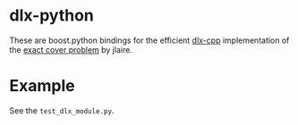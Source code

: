 dlx-python
==========

These are boost.python bindings for the efficient [dlx-cpp](https://github.com/jlaire/dlx-cpp) implementation of the [exact cover problem](https://en.wikipedia.org/wiki/Exact_cover_problem) by jlaire.

Example
=======

See the `test_dlx_module.py`.
